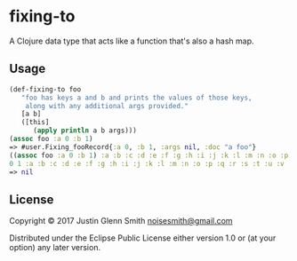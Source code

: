 # fixing-to

A Clojure data type that acts like a function that's also a hash map.

## Usage

```clojure
(def-fixing-to foo
   "foo has keys a and b and prints the values of those keys,
    along with any additional args provided."
   [a b]
   ([this]
      (apply println a b args)))
(assoc foo :a 0 :b 1)
=> #user.Fixing_fooRecord{:a 0, :b 1, :args nil, :doc "a foo"}
((assoc foo :a 0 :b 1) :a :b :c :d :e :f :g :h :i :j :k :l :m :n :o :p :q :r :s :t :u :v :w :x :y :z)
0 1 :a :b :c :d :e :f :g :h :i :j :k :l :m :n :o :p :q :r :s :t :u :v :w :x :y :z
=> nil
```

## License

Copyright © 2017 Justin Glenn Smith noisesmith@gmail.com

Distributed under the Eclipse Public License either version 1.0 or (at
your option) any later version.
